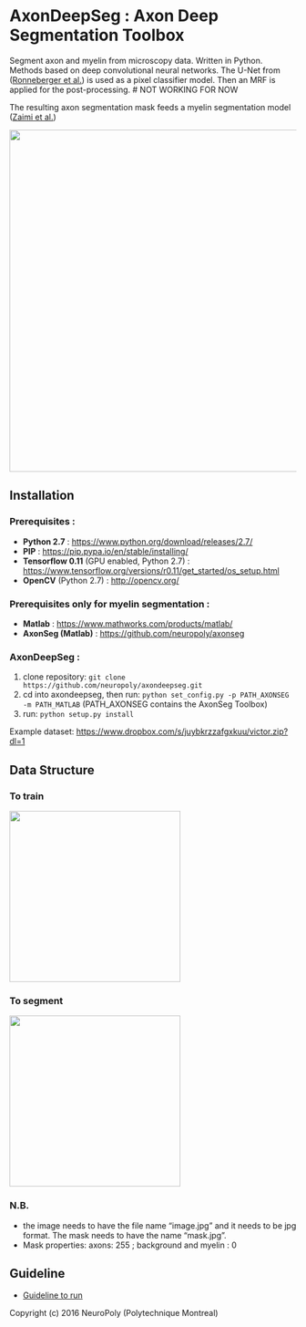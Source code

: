 # AxonDeepSeg : Axon Deep Segmentation Toolbox
Segment axon and myelin from microscopy data. Written in Python.
Methods based on deep convolutional neural networks.
The U-Net from ([Ronneberger et al.](https://arxiv.org/abs/1505.04597)) is used as a pixel classifier model.
Then an MRF is applied for the post-processing. # NOT WORKING FOR NOW

The resulting axon segmentation mask feeds a myelin segmentation model ([Zaimi et al.](http://journal.frontiersin.org/article/10.3389/fninf.2016.00037/full))

<img src="https://github.com/neuropoly/axondeepseg/blob/master/doc/schema.jpg" width="600px" align="middle" />

## Installation
### Prerequisites : 
  * **Python 2.7** : https://www.python.org/download/releases/2.7/
  * **PIP** : https://pip.pypa.io/en/stable/installing/
  * **Tensorflow 0.11** (GPU enabled, Python 2.7) : https://www.tensorflow.org/versions/r0.11/get_started/os_setup.html
  * **OpenCV** (Python 2.7) : http://opencv.org/
  
### Prerequisites only for myelin segmentation :
  * **Matlab** : https://www.mathworks.com/products/matlab/
  * **AxonSeg (Matlab)** : https://github.com/neuropoly/axonseg

### AxonDeepSeg :

  1. clone repository: ```git clone https://github.com/neuropoly/axondeepseg.git```
  2. cd into axondeepseg, then run: ```python set_config.py -p PATH_AXONSEG -m PATH_MATLAB``` (PATH_AXONSEG contains the AxonSeg Toolbox)
  3. run: ```python setup.py install```

Example dataset:
https://www.dropbox.com/s/juybkrzzafgxkuu/victor.zip?dl=1

##  Data Structure

### To train
<img align="middle" src="https://github.com/neuropoly/axondeepseg/blob/master/doc/stru_train.png" width="300px" />

###  To segment 
<img align="middle" src="https://github.com/neuropoly/axondeepseg/blob/master/doc/stru_seg.png" width="300px"  />

### N.B.
* the image needs to have the file name “image.jpg” and it needs to be jpg format. The mask needs to have the name “mask.jpg”. 
* Mask properties: axons: 255 ; background and myelin : 0  


## Guideline
* [Guideline to run](https://github.com/neuropoly/axondeepseg/blob/master/guideline.py)


Copyright (c) 2016 NeuroPoly (Polytechnique Montreal)
